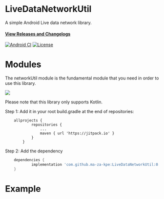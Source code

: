 # LiveDataNetworkUtil
A simple Android Live data network library.

#### [View Releases and Changelogs](https://github.com/ma-za-kpe/LiveDataNetworkUtil/releases)

[![Android CI](https://github.com/ma-za-kpe/LiveDataNetworkUtil/workflows/CI/badge.svg)](https://github.com/ma-za-kpe/LiveDataNetworkUtil/actions?query=workflow%3ACI)
[![License](https://img.shields.io/badge/License-Apache%202.0-blue.svg)](https://opensource.org/licenses/Apache-2.0)

# Modules

The networkUtil module is the fundamental module that you need in order to use this library.

[![](https://jitpack.io/v/ma-za-kpe/LiveDataNetworkUtil.svg)](https://jitpack.io/#ma-za-kpe/LiveDataNetworkUtil)

Please note that this library only supports Kotlin.

Step 1: Add it in your root build.gradle at the end of repositories:
```
    allprojects {
    		repositories {
    			...
    			maven { url 'https://jitpack.io' }
    		}
    	}
```

Step 2: Add the dependency

```gradle
    dependencies {
	        implementation 'com.github.ma-za-kpe:LiveDataNetworkUtil:0.2.1'
	}
```

# Example



